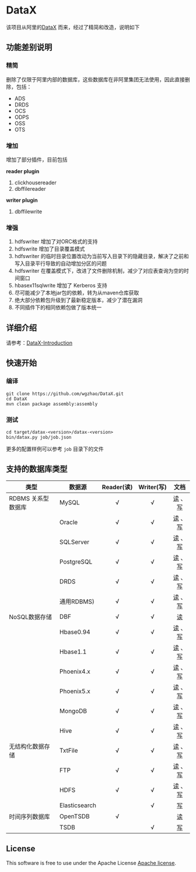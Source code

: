 # DataX

该项目从阿里的[DataX](https://github.com/alibaba/datax) 而来，经过了精简和改造，说明如下
 
## 功能差别说明

### 精简

删除了仅限于阿里内部的数据库，这些数据库在非阿里集团无法使用，因此直接删除，包括：

 - ADS
 - DRDS
 - OCS
 - ODPS
 - OSS
 - OTS

### 增加

增加了部分插件，目前包括

**reader plugin**

1. clickhousereader
2. dbffilereader

**writer plugin**

1. dbffilewrite

### 增强

1. hdfswriter 增加了对ORC格式的支持
2. hdfswrite 增加了目录覆盖模式
3. hdfswriter 的临时目录位置改动为当前写入目录下的隐藏目录，解决了之前和写入目录平行导致的自动增加分区的问题
4. hdfswriter 在覆盖模式下，改进了文件删除机制，减少了对应表查询为空的时间窗口
5. hbasex11sqlwrite  增加了 Kerberos 支持
6. 尽可能减少了本地jar包的依赖，转为从maven仓库获取
7. 绝大部分依赖包升级到了最新稳定版本，减少了潜在漏洞
8. 不同插件下的相同依赖包做了版本统一

## 详细介绍

请参考：[DataX-Introduction](docs/introduction.md)

## 快速开始

### 编译

```shell
git clone https://github.com/wgzhao/DataX.git
cd DataX
mvn clean package assembly:assembly
```

### 测试 

```shell
cd target/datax-<version>/datax-<version>
bin/datax.py job/job.json
```

更多的配置样例可以参考 `job` 目录下的文件

## 支持的数据库类型

| 类型              | 数据源      | Reader(读) | Writer(写) |文档|
| ------------------| ---------- | :-------: | :-------: |:-------: |
| RDBMS 关系型数据库 | MySQL      |     √     |     √     |[读](/docs/mysqlreader.md) 、[写](/docs/mysqlwriter.md)|
|                   | Oracle     |     √     |     √     |[读](/docs/oraclereader.md) 、[写](/docs/oraclewriter.md)|
|                   | SQLServer  |     √     |     √     |[读](/docs/sqlserverreader.md) 、[写](/docs/sqlserverwriter.md)|
|                   | PostgreSQL |     √     |     √     |[读](/docs/postgresqlreader.md) 、[写](/docs/postgresqlwriter.md)|
|                   | DRDS       |     √     |     √     |[读](/docs/drdsreader.md) 、[写](/docs/drdswriter.md)|
|                   | 通用RDBMS)  |     √     |    √     |[读](/docs/rdbmsreader.md) 、[写](/docs/rdbmswriter.md)|
| NoSQL数据存储      | DBF        |     √     |     √    |[读](/docs/dbffilereader.md) | [写](/docs/dbffilewriter.md) |  
|                   | Hbase0.94  |     √     |     √     |[读](/docs/hbase094xreader.md) 、[写](/docs/hbase094xwriter.md)|
|                   | Hbase1.1   |     √     |     √     |[读](/docs/hbase11xreader.md) 、[写](/docs/hbase11xwriter.md)|
|                   | Phoenix4.x |     √     |     √     |[读](/docs/hbase11xsqlreader.md) 、[写](/docs/hbase11xsqlwriter.md)|
|                   | Phoenix5.x |     √     |     √     |[读](/docs/hbase20xsqlreader.md) 、[写](/docs/hbase20xsqlwriter.md)|
|                   | MongoDB    |     √     |     √     |[读](/docs/mongoreader.md) 、[写](/docs/mongowriter.md)|
|                   | Hive       |     √     |     √     |[读](/docs/hdfsreader.md) 、[写](/docs/hdfswriter.md)|
| 无结构化数据存储    | TxtFile    |     √     |     √     |[读](/docs/txtfilereader.md) 、[写](/docs/txtfilewriter.md)|
|                   | FTP        |     √     |     √     |[读](/docs/ftpreader.md) 、[写](/docs/ftpwriter.md)|
|                   | HDFS       |     √     |     √     |[读](/docs/hdfsreader.md) 、[写](/docs/hdfswriter.md)|
|                   | Elasticsearch|         |     √     |[写](/docs/elasticsearchwriter.md)|
| 时间序列数据库      | OpenTSDB  |     √      |           |[读](/docs/opentsdbreader.md)|
|                    | TSDB     |            |     √     |[写](/docs/tsdbhttpwriter.md)|

## License

This software is free to use under the Apache License [Apache license](/license.txt).
